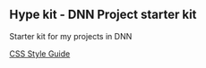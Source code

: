 ## Hype kit - DNN Project starter kit
Starter kit for my projects in DNN

[CSS Style Guide](https://github.com/simejerkovic/hype-kit/blob/master/resources/css-style-guide.md#css-style-guide)
